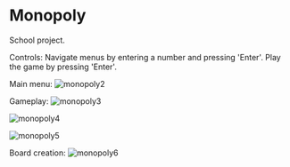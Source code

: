 # Monopoly
School project.

Controls:
  Navigate menus by entering a number and pressing 'Enter'.
  Play the game by pressing 'Enter'.

Main menu:
![monopoly2](https://user-images.githubusercontent.com/74242472/229078777-fc143094-01ac-423d-b2af-9ebd56759725.png)


Gameplay:
![monopoly3](https://user-images.githubusercontent.com/74242472/229078787-014734a8-533f-476b-b328-14e49b11baad.png)

![monopoly4](https://user-images.githubusercontent.com/74242472/229078798-43c71e17-6975-4c2d-aa95-8ccc8a01ba3c.png)

![monopoly5](https://user-images.githubusercontent.com/74242472/229078806-73bc1035-864d-4ed5-bf56-c39d8fbaf63b.png)


Board creation:
![monopoly6](https://user-images.githubusercontent.com/74242472/229078840-a796edbd-697c-4bfa-b07e-ef19a44cd7d8.png)
